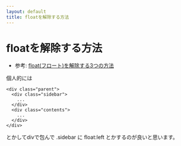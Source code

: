 ```yaml
---
layout: default
title: floatを解除する方法
---
```


# floatを解除する方法

* 参考: [float(フロート)を解除する3つの方法](http://whisper.sakura.ne.jp/diary/2009/06/cssfloat.html)

個人的には

```
<div class="parent">
  <div class="sidebar">
    ...
  </div>
  <div class="contents">
    ...
  </div>
</div>
```

とかしてdivで包んで .sidebar に float:left とかするのが良いと思います。
